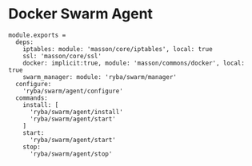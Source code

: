 
# Docker Swarm Agent

    module.exports =
      deps:
        iptables: module: 'masson/core/iptables', local: true
        ssl: 'masson/core/ssl'
        docker: implicit:true, module: 'masson/commons/docker', local: true
        swarm_manager: module: 'ryba/swarm/manager'
      configure:
        'ryba/swarm/agent/configure'
      commands:
        install: [
          'ryba/swarm/agent/install'
          'ryba/swarm/agent/start'
        ]
        start:
          'ryba/swarm/agent/start'
        stop:
          'ryba/swarm/agent/stop'
